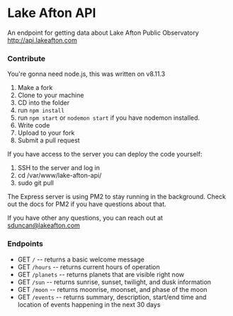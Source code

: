 # Lake Afton API
An endpoint for getting data about Lake Afton Public Observatory
http://api.lakeafton.com

### Contribute

You're gonna need node.js, this was written on v8.11.3

1. Make a fork
2. Clone to your machine
3. CD into the folder
4. run ```npm install```
5. run ```npm start``` or ```nodemon start``` if you have nodemon installed.
6. Write code
7. Upload to your fork
8. Submit a pull request

If you have access to the server you can deploy the code yourself:

1. SSH to the server and log in
2. cd /var/www/lake-afton-api/
3. sudo git pull

The Express server is using PM2 to stay running in the background. Check out the docs for PM2 if you have questions about that.

If you have other any questions, you can reach out at sduncan@lakeafton.com

### Endpoints

* GET `/` -- returns a basic welcome message
* GET `/hours` -- returns current hours of operation
* GET `/planets` -- returns planets that are visible right now
* GET `/sun` -- returns sunrise, sunset, twilight, and dusk information
* GET `/moon` -- returns moonrise, moonset, and phase of the moon
* GET `/events` -- returns summary, description, start/end time and location of events happening in the next 30 days
